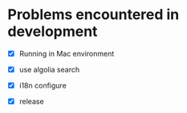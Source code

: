 # Problems encountered in development

- [x] Running in Mac environment

- [x] use algolia search

- [x] i18n configure

- [x] release
